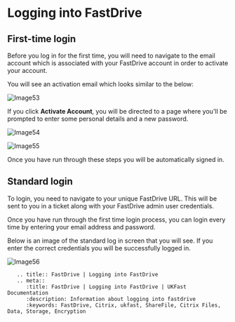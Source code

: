 # Logging into FastDrive

## First-time login

Before you log in for the first time, you will need to navigate to the email account which is associated with your FastDrive account in order to activate your account.

You will see an activation email which looks similar to the below:

![Image53](files/Image53.png)

If you click __Activate Account__, you will be directed to a page where you'll be prompted to enter some personal details and a new password.

![Image54](files/Image54.png)

![Image55](files/Image55.png)

Once you have run through these steps you will be automatically signed in.

## Standard login

To login, you need to navigate to your unique FastDrive URL. This will be sent to you in a ticket along with your FastDrive admin user credentials.

Once you have run through the first time login process, you can login every time by entering your email address and password.

Below is an image of the standard log in screen that you will see. If you enter the correct credentials you will be successfully logged in.

![Image56](files/Image56.png)


```eval_rst
   .. title:: FastDrive | Logging into FastDrive
   .. meta::
      :title: FastDrive | Logging into FastDrive | UKFast Documentation
      :description: Information about logging into fastdrive
      :keywords: FastDrive, Citrix, ukfast, ShareFile, Citrix Files, Data, Storage, Encryption
```
